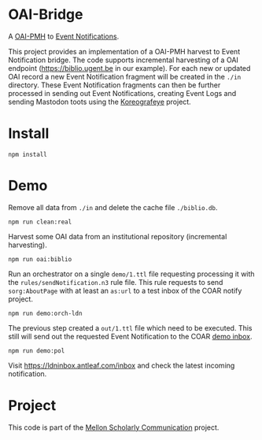 # OAI-Bridge

A [OAI-PMH](https://www.openarchives.org/pmh/) to [Event Notifications](https://www.eventnotifications.net).

This project provides an implementation of a OAI-PMH harvest to Event Notification bridge.
The code supports incremental harvesting of a OAI endpoint (https://biblio.ugent.be in our
example). For each new or updated OAI record a new Event Notification fragment will be 
created in the `./in` directory. These Event Notification fragments can then be further
processed in sending out Event Notifications, creating Event Logs and sending Mastodon 
toots using the [Koreografeye](https://github.com/eyereasoner/Koreografeye) project.

# Install

```
npm install
```

# Demo

Remove all data from `./in` and delete the cache file `./biblio.db`.

```
npm run clean:real
```

Harvest some OAI data from an institutional repository (incremental harvesting).

```
npm run oai:biblio
```

Run an orchestrator on a single `demo/1.ttl` file requesting processing it with the 
`rules/sendNotification.n3` rule file. This rule requests to send `sorg:AboutPage` with
at least an `as:url` to a test inbox of the COAR notify project.

```
npm run demo:orch-ldn
```

The previous step created a `out/1.ttl` file which need to be executed. This still will
send out the requested Event Notification to the COAR [demo inbox](https://ldninbox.antleaf.com/inbox).

```
npm run demo:pol
```

Visit https://ldninbox.antleaf.com/inbox and check the latest incoming notification.

# Project

This code is part of the [Mellon Scholarly Communication](https://knows.idlab.ugent.be/projects/mellon/) project.